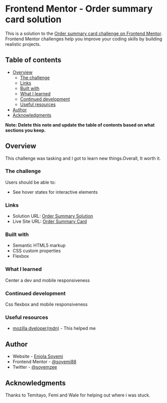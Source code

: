 # Frontend Mentor - Order summary card solution

This is a solution to the [Order summary card challenge on Frontend Mentor](https://www.frontendmentor.io/challenges/order-summary-component-QlPmajDUj). Frontend Mentor challenges help you improve your coding skills by building realistic projects. 

## Table of contents

- [Overview](#overview)
  - [The challenge](#the-challenge)
  - [Links](#links)
  - [Built with](#built-with)
  - [What I learned](#what-i-learned)
  - [Continued development](#continued-development)
  - [Useful resources](#useful-resources)
- [Author](#author)
- [Acknowledgments](#acknowledgments)

**Note: Delete this note and update the table of contents based on what sections you keep.**

## Overview
This challenge was tasking and I got to learn new things.Overall, It worth it.

### The challenge

Users should be able to:

- See hover states for interactive elements

### Links

- Solution URL: [Order Summary Solution](https://github.com/Soyemi88/Order-Summary.git)
- Live Site URL: [Order Summary Card](https://soyemi88.github.io/Order-Summary/)


### Built with

- Semantic HTML5 markup
- CSS custom properties
- Flexbox

### What I learned

Center a dev and mobile responsiveness

### Continued development

Css flexbox and mobile responsiveness


### Useful resources

- [mozilla dveloper(mdn)](https://www.developer.mozilla.org.) - This helped me 

## Author

- Website - [Eniola Soyemi](https://soyemi88.github.io/Enioa-site/)
- Frontend Mentor - [@soyemi88](https://www.frontendmentor.io/profile/soyemi88)
- Twitter - [@soyemzee](https://www.twitter.com/soyemzee)

## Acknowledgments

Thanks to Temitayo, Femi and Wale for helping out where i was stuck.
